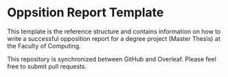 # Oppsition Report Template
This template is the reference structure and contains information on how to write a successful opposition report for a degree project (Master Thesis) at the Faculty of Computing. 

This repository is synchronized between GitHub and Overleaf. Please feel free to submit pull requests.
